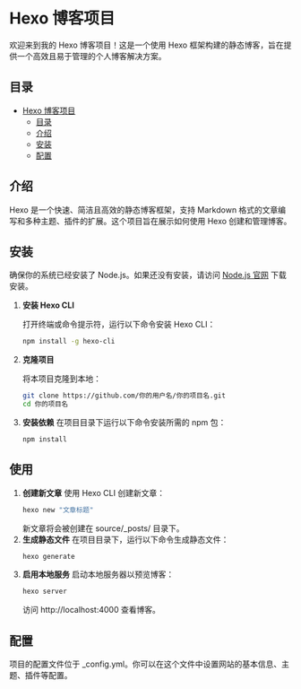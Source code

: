 # Hexo 博客项目

欢迎来到我的 Hexo 博客项目！这是一个使用 Hexo 框架构建的静态博客，旨在提供一个高效且易于管理的个人博客解决方案。

## 目录

- [Hexo 博客项目](#hexo-博客项目)
  - [目录](#目录)
  - [介绍](#介绍)
  - [安装](#安装)
  - [配置](#配置)

## 介绍

Hexo 是一个快速、简洁且高效的静态博客框架，支持 Markdown 格式的文章编写和多种主题、插件的扩展。这个项目旨在展示如何使用 Hexo 创建和管理博客。

## 安装

确保你的系统已经安装了 Node.js。如果还没有安装，请访问 [Node.js 官网](https://nodejs.org/) 下载安装。  

1. **安装 Hexo CLI**

   打开终端或命令提示符，运行以下命令安装 Hexo CLI：

   ```bash
   npm install -g hexo-cli
2. **克隆项目**

   将本项目克隆到本地：

   ```bash
   git clone https://github.com/你的用户名/你的项目名.git
   cd 你的项目名
3. **安装依赖**
   在项目目录下运行以下命令安装所需的 npm 包：
   ```bash
   npm install
## 使用
1. **创建新文章**
   使用 Hexo CLI 创建新文章：
   ```bash
   hexo new "文章标题"  
   ```
   新文章将会被创建在 source/_posts/ 目录下。
2. **生成静态文件**
   在项目目录下，运行以下命令生成静态文件：
   ```bash
   hexo generate
   ```
3. **启用本地服务**
   启动本地服务器以预览博客：
   ```bash
   hexo server
   ```
   访问 http://localhost:4000 查看博客。
## 配置
项目的配置文件位于 _config.yml。你可以在这个文件中设置网站的基本信息、主题、插件等配置。
